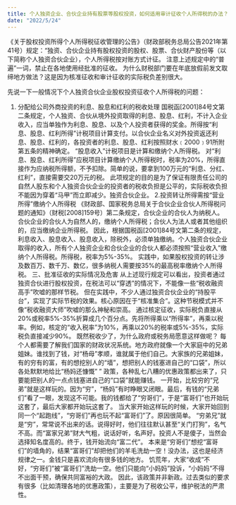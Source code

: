 ```yaml
---
title: 个人独资企业、合伙企业持有股票等股权投资，如何适用审计征收个人所得税的办法？
date: "2022/5/24"
---
```

《关于股权投资所得个人所得税征收管理的公告》（财政部税务总局公告2021年第41号）规定：“独资、合伙企业持有股权投资的股权、股票、合伙财产股份等（以下简称个人独资合伙企业），个人所得税按对账方式计征。
注意上述规定中的“普遍”一词，禁止在各地使用经批准的征收。
为什么财税部门要在年底放假前发文取缔地方做法？这是因为核准征收和审计征收的实际税负差别很大。
<!-- more -->
先说一下一般情况下个人独资合伙企业股权投资征收个人所得税的问题：
1. 分配给公司外商投资的利息、股息和红利的税收处理
国税函[2001]84号文第二条规定，个人独资、合伙从境外投资取得的利息、股息、红利，不计入企业收入，应当单独作为利息、股息、以及个人投资者获得的奖金。所得按“利息、股息、红利所得”计税项目计算支付。以合伙企业名义对外投资返还利息、股息、红利的，各投资者的利息、股息、红利按照财水﹝2000﹞91所附第五条的精神确定。 “股息收入”计税项目是计算和缴纳个人所得税。
对“利息、股息、红利所得”应税项目计算缴纳个人所得税时，税率为20%，所得直接作为应纳税所得额，不予扣除。简单的说，要拿到100万元的“利息、分红、红利”，直接需要交20万元的税。
此项规定的目的是为了保证有限责任公司的自然人股东和个人独资合伙企业的投资者的税收负担是公平的，实际税收负担不能因为穿着“马甲”而立即减少。独资合伙企业。
2.投资转让所得需按“营业所得”缴纳个人所得税
《财政部、国家税务总局关于合伙企业合伙人所得税问题的通知》（财税[2008]159号）第二条规定，合伙企业的合伙人为纳税人。合伙企业的合伙人为自然人的，缴纳个人所得税；合伙人为法人或者其他组织的，应当缴纳企业所得税。
因此，根据国税函[2001]84号文第二条的规定，利息收入、股息收入、股息收入，除税外，必须单独缴纳。个人独资合伙企业取得的收入，所有个人独资企业和合伙企业的合伙人都必须按照“营业收入”缴纳个人所得税。所得税，税率为5%-35%。
实践中，如果股权投资的转让涉及数百万、数千万、数亿，很多纳税人需要按35%的最高税率缴纳个人所得税。
三、批准征收的实际情况及危害
从上述现行规定可以看出，投资者通过独资合伙进行股权投资，在税法可以“穿透”的情况下，不能像一些“税收融资高手”吹嘘的那样节税。
但在实践中，不少人通过独资合伙企业的“持股平台”，实现了实际节税的效果。核心原因在于“核准集合”。这种节税模式并不像“税收融资大师”吹嘘的那么神秘和崇高。
通过核定征收，实际税负直接从20%或税率5%-35%折算成几个百分点。先将所得乘以“所得率”，再乘以税率。例如，核定的“收入税率”为10%，再乘以20%的税率或5%-35%，实际税负直接减少90%。
既然税收少了，为什么政府或税务局愿意这样做呢？
每个人都需要了解我们国家的财政状况系统。地方政府就像一个大家庭中的兄弟姐妹。谁找到了钱，对“杨母”孝顺，谁就属于他们自己。大家族的兄弟姐妹，有的穷有的富，有的想挖别人的“墙”，想把别人的钱塞进自己的“口袋”，所以各处默默地给比“杨妈还慷慨” ” 政策，各种乱七八糟的优惠政策都出来了，只要能把别人的一点点钱塞进自己的“口袋”就能赚钱。
一开始，比较穷的“兄弟”就是这样玩的。因为“穷”，“杨妈”有时睁眼又闭眼。最后，有钱的“兄弟们”看了一眼，发现这不可能。我的钱都给了“穷哥们”，于是“富哥们”也开始玩这套了，最后大家都开始玩这套了。
当大家开始这样玩的时候，大家开始回到同一个“起跑线”，“穷哥们”再也玩不起“富哥们”了。原因很简单。 “穷弟兄”就是“穷”，常常说不出来的话。说得好时，他们往往默认甚至“关门打狗”，名气不高。而“富家兄弟”财大气粗，说话好听，名声好。投资人不是傻子，当然会选择知名度高的。终于，钱开始流向“富二代”。
本来是“穷哥们”想挖“富哥们”的墙角的，结果“富哥们”却把他们的羊毛洗劫一空！没办法，这也是经济规律之一。金钱只是喜欢流向有很多钱的地方。
饥荒年，大家“收成”不好，“穷哥们”被“富哥们”洗劫一空。他们只能向“小妈妈”投诉，“小妈妈”不得不出面干预，确保共同富裕的大政。
因此，该政策并非新政。过去类似的要求有很多（比如清理各地的优惠政策），主要是为了税收公平，维护税法的严肃性。